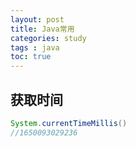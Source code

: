 ```yaml
---
layout: post
title: Java常用
categories: study
tags : java
toc: true
---
```

## 获取时间
```java
System.currentTimeMillis()
//1650093029236
````